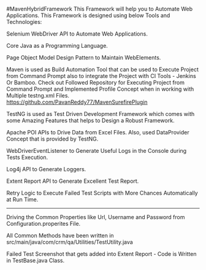 #MavenHybridFramework
This Framework will help you to Automate Web Applications.
This Framework is designed using below Tools and Technologies:
 
Selenium WebDriver API to Automate Web Applications.

Core Java as a Programming Language.

Page Object Model Design Pattern to Maintain WebElements.

Maven is used as Build Automation Tool that can be used to Execute Project from Command Prompt also to integrate the Project with CI Tools - Jenkins Or Bamboo.
Check out Followed Repository for Executing Project from Command Prompt and Implemented Profile Concept when in working with Multiple testng.xml Files.
https://github.com/PavanReddy77/MavenSurefirePlugin

TestNG is used as Test Driven Development Framework which comes with some Amazing Features that helps to Design a Robust Framework.

Apache POI APIs to Drive Data from Excel Files.
Also, used DataProvider Concept that is provided by TestNG.

WebDriverEventListener to Generate Useful Logs in the Console during Tests Execution.

Log4j API to Generate Loggers.

Extent Report API to Generate Excellent Test Report.

Retry Logic to Execute Failed Test Scripts with More Chances Automatically at Run Time.

------------------------------------------------------------------------------------------------

Driving the Common Properties like Url, Username and Password from Configuration.properites File.

All Common Methods have been written in src/main/java/com/crm/qa/Utilities/TestUtility.java

Failed Test Screenshot that gets added into Extent Report - Code is Written in TestBase.java Class.









